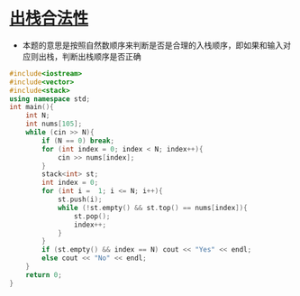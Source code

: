 # [出栈合法性](https://kamacoder.com/problempage.php?pid=1016)

- 本题的意思是按照自然数顺序来判断是否是合理的入栈顺序，即如果和输入对应则出栈，判断出栈顺序是否正确

```C++
#include<iostream>
#include<vector>
#include<stack>
using namespace std;
int main(){
    int N;
    int nums[105];
    while (cin >> N){
        if (N == 0) break;
        for (int index = 0; index < N; index++){
            cin >> nums[index];
        }
        stack<int> st;
        int index = 0;
        for (int i =  1; i <= N; i++){
            st.push(i);
            while (!st.empty() && st.top() == nums[index]){
                st.pop();
                index++;
            }
        }
        if (st.empty() && index == N) cout << "Yes" << endl;
        else cout << "No" << endl;
    }
    return 0;
}

```

